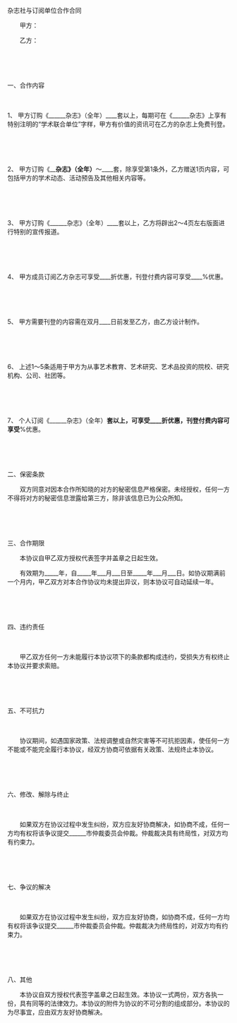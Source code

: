 



杂志社与订阅单位合作合同



 

　　甲方：

　　乙方：

　　

　　


 一、合作内容



　　

1、
甲方订购《______杂志》（全年）____套以上，每期可在《______杂志》上享有特别注明的“学术联合单位”字样，甲方有价值的资讯可在乙方的杂志上免费刊登。

　　

　　

2、
甲方订购《______杂志》（全年）____～____套，除享受第1条外，乙方赠送1页内容，可包括甲方的学术动态、活动预告及其他相关内容等。

　　

　　

3、
甲方订购《______杂志》（全年）____套以上，乙方将辟出2～4页左右版面进行特别的宣传报道。

　　

　　

4、
甲方成员订阅乙方杂志可享受____折优惠，刊登付费内容可享受____%优惠。

　　

　　

5、
甲方需要刊登的内容需在双月____日前发至乙方，由乙方设计制作。

　　

　　

6、
上述1～5条适用于甲方为从事艺术教育、艺术研究、艺术品投资的院校、研究机构、公司、社团等。

　　

　　

7、
个人订阅《______杂志》（全年）____套以上，可享受____折优惠，刊登付费内容可享受____%优惠。

　　

　　


 二、保密条款

　　双方同意对因本合作所知晓的对方的秘密信息严格保密。未经授权，任何一方不得将对方的秘密信息泄露给第三方，除非该信息已为公众所知。

　　

　　


 三、合作期限

　　本协议自甲乙双方授权代表签字并盖章之日起生效。

　　有效期为_____年，自_____年___月___日至_____年___月___日。如协议期满前一个月内，甲乙双方对本合作协议均未提出异议，则本协议可自动延续一年。

　　

　　


 四、违约责任



　　

　　甲乙双方任何一方未能履行本协议项下的条款都构成违约，受损失方有权终止本协议并要求索赔。

　　

　　


 五、不可抗力



　　

　　协议期间，如遇国家政策、法规调整或自然灾害等不可抗拒因素，使任何一方不能或不能完全履行本协议，经双方协商可依据有关政策、法规终止本协议。

　　

　　


 六、修改、解除与终止



　　

　　如果双方在协议过程中发生纠纷，双方应友好协商解决，如协商不成，任何一方均有权将该争议提交______市仲裁委员会仲裁。仲裁裁决具有终局性，对双方均有约束力。

　　

　　


 七、争议的解决



　　

　　如果双方在协议过程中发生纠纷，双方应友好协商，如协商不成，任何一方均有权将该争议提交______市仲裁委员会仲裁。仲裁裁决为终局性的，对双方均有约束力。

　　

　　


 八、其他



　　本协议自双方授权代表签字盖章之日起生效。本协议一式两份，双方各执一份，具有同等的法律效力。本协议的附件为协议的不可分割的组成部分。本协议的为尽事宜，应由双方友好协商解决。

　　